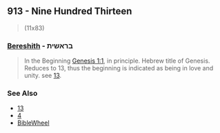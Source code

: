 ## 913 - Nine Hundred Thirteen
> (11x83)

### [Bereshith](/keys/BRAShITh) - בראשית
> In the Beginning [Genesis 1:1](http://biblehub.com/text/genesis/1-1.htm), in principle. Hebrew title of Genesis. Reduces to 13, thus the beginning is indicated as being in love and unity. see [13](13).

### See Also

- [13](13)
- [4](4)
- [BibleWheel](https://www.biblewheel.com//GR/GR_Database.php?SearchBy_Gematria=913)
